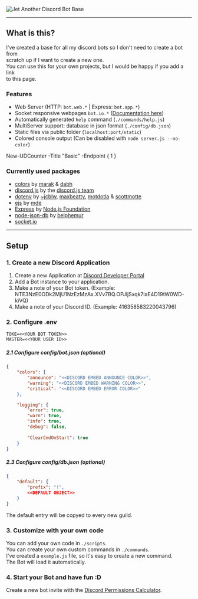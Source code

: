 [title]: https://i.ibb.co/ysvpyC2/Jet-Another-Discord-Bot.png
[discord-developer-portal]: https://discordapp.com/developers/applications/

![Jet Another Discord Bot Base][title]

---

## What is this?
I've created a base for all my discord bots so I don't need to create a bot from  
scratch up if I want to create a new one.  
You can use this for your own projects, but I would be happy if you add a link  
to this page.

### Features
+ Web Server (HTTP: ```bot.web.*``` | Express: ```bot.app.*```)  
+ Socket responsive webpages ```bot.io.*``` ([Documentation here](https://socket.io/get-started/chat/#Integrating-Socket-IO))  
+ Automatically generated ```help``` command (```./commands/help.js```)  
+ MultiServer support: database in json format (```./config/db.json```)  
+ Static files via public folder (```localhost:port/static```)  
+ Colored console output (Can be disabled with ```node server.js --no-color```)  

New-UDCounter -Title "Basic" -Endpoint {
    1
}

### Currently used packages
- [colors](https://www.npmjs.com/package/colors) by [marak](https://www.npmjs.com/~marak) & [dabh](https://www.npmjs.com/~dabh)  
- [discord.js](https://discord.js.org/) by the [discord.js team](https://github.com/discordjs/discord.js/graphs/contributors)  
- [dotenv](https://www.npmjs.com/package/dotenv) by [~jcblw](https://www.npmjs.com/~~jcblw), [maxbeatty](https://www.npmjs.com/~maxbeatty), [motdotla](https://www.npmjs.com/~motdotla) & [scottmotte](https://www.npmjs.com/~scottmotte)  
- [ejs](https://www.npmjs.com/package/ejs) by [mde](https://www.npmjs.com/~mde)  
- [Express](https://expressjs.com) by [Node.js Foundation](https://foundation.nodejs.org/)  
- [node-json-db](https://www.npmjs.com/package/node-json-db) by [belphemur](https://www.npmjs.com/~belphemur)  
- [socket.io](https://socket.io/)  

-----
## Setup
### 1. Create a new Discord Application  
1. Create a new Application at [Discord Developer Portal][discord-developer-portal]  
2. Add a Bot instance to your application.  
3. Make a note of your Bot token. (Example: NTE3NzE0ODk2MjU1NzEzMzAx.XVv7BQ.OPJljSxqk7iaE4D19tW0WD-kiVQ)  
4. Make a note of your Discord ID. (Example: 416358583220043796)  
  
### 2. Configure .env
```env
TOKE=<<YOUR BOT TOKEN>>  
MASTER=<<YOUR USER ID>>  
```  
##### 2.1 Configure config/bot.json (optional)  
```json
{
    "colors": {
        "announce": "<<DISCORD EMBED ANNOUNCE COLOR>>",
        "warning": "<<DISCORD EMBED WARNING COLOR>>",
        "critical": "<<DISCORD EMBED ERROR COLOR>>"
    },

    "logging": {
        "error": true,
        "warn": true,
        "info": true,
        "debug": false,
        
        "ClearCmdOnStart": true
    }
}
```  
##### 2.3 Configure config/db.json (optional)  
```json
{
    "default": {
        "prefix": "!",
        <<DEFAULT OBJECT>>
    }
}
```  
The default entry will be copyed to every new guild.  

### 3. Customize with your own code  
You can add your own code in ```./scripts```.  
You can create your own custom commands in ```./commands```.  
I've created a ```example.js``` file, so it's easy to create a new command.  
The Bot will load it automatically.  

### 4. Start your Bot and have fun :D
Create a new bot invite with the [Discord Permissions Calculator](https://discordapi.com/permissions.htm).
